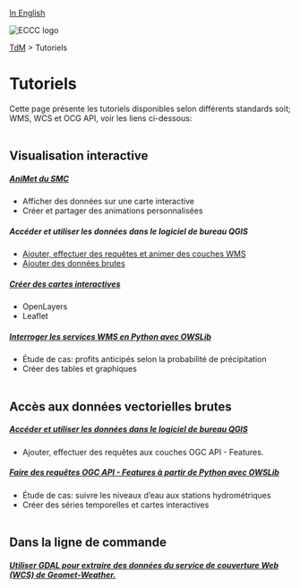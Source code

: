 [In English](tutorials_en.md)

![ECCC logo](../img_eccc-logo.png)

[TdM](../readme_fr.md) > Tutoriels

# Tutoriels

Cette page présente les tutoriels disponibles selon   différents standards soit; WMS, WCS et OCG API, voir les liens ci-dessous:
</br></br>

## Visualisation interactive

##### <span class="badge badge-light">[AniMet du SMC](../msc-animet/readme_fr.md)</span>
* Afficher des données sur une carte interactive
* Créer et partager des animations personnalisées

##### <span class="badge badge-light">Accéder et utiliser les données dans le logiciel de bureau QGIS</span>
* [Ajouter, effectuer des requêtes et animer des couches WMS](../tutorial_WMS_QGIS_fr/)
* [Ajouter des données brutes](../tutorial_raw-data_QGIS_fr/)

##### <span class="badge badge-light">[Créer des cartes interactives](../tutorial_web-maps_fr/)</span>
* OpenLayers
* Leaflet

##### <span class="badge badge-light">[Interroger les services WMS en Python avec OWSLib](../use-case_arthur/use-case_arthur_fr/)</span>
* Étude de cas: profits anticipés selon la probabilité de précipitation
* Créer des tables et graphiques
</br></br>

## Accès aux données vectorielles brutes

##### <span class="badge badge-light">[Accéder et utiliser les données dans le logiciel de bureau QGIS](../tutorial_OAFeat_QGIS_fr/)</span>
* Ajouter, effectuer des requêtes aux couches OGC API - Features.


##### <span class="badge badge-light">[Faire des requêtes OGC API - Features à partir de Python avec OWSLib](../use-case_oafeat/use-case_oafeat-script_fr/)</span>
* Étude de cas: suivre les niveaux d’eau aux stations hydrométriques
* Créer des séries temporelles et cartes interactives
</br></br>

## Dans la ligne de commande

##### <span class="badge badge-light">[Utiliser GDAL pour extraire des données du service de couverture Web (WCS) de Geomet-Weather.](../tutorial_gdal/tutorial_gdal_fr/)</span>

</br>